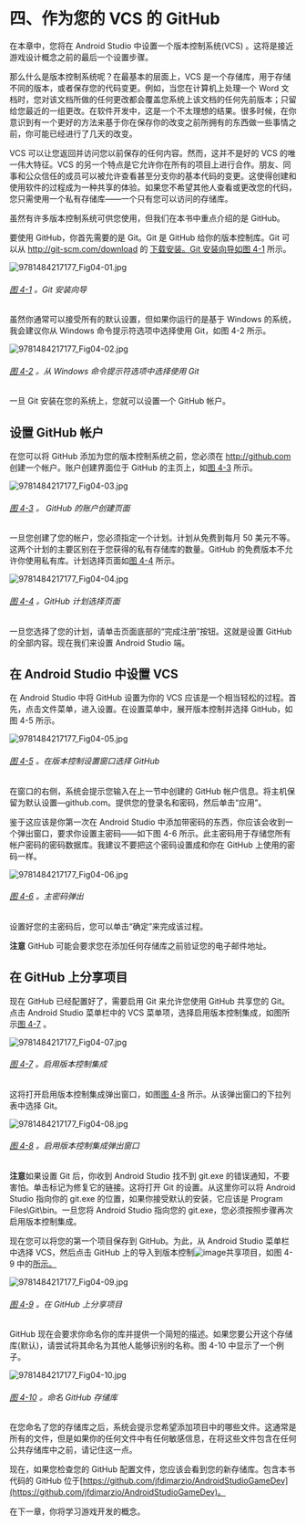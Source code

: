 # 四、作为您的 VCS 的 GitHub

在本章中，您将在 Android Studio 中设置一个版本控制系统(VCS) 。这将是接近游戏设计概念之前的最后一个设置步骤。

那么什么是版本控制系统呢？在最基本的层面上，VCS 是一个存储库，用于存储不同的版本，或者保存您的代码变更。例如，当您在计算机上处理一个 Word 文档时，您对该文档所做的任何更改都会覆盖您系统上该文档的任何先前版本；只留给您最近的一组更改。在软件开发中，这是一个不太理想的结果。很多时候，在你意识到有一个更好的方法来基于你在保存你的改变之前所拥有的东西做一些事情之前，你可能已经进行了几天的改变。

VCS 可以让您返回并访问您以前保存的任何内容。然而，这并不是好的 VCS 的唯一伟大特征。VCS 的另一个特点是它允许你在所有的项目上进行合作。朋友、同事和公众信任的成员可以被允许查看甚至分支你的基本代码的变更。这使得创建和使用软件的过程成为一种共享的体验。如果您不希望其他人查看或更改您的代码，您只需使用一个私有存储库——一个只有您可以访问的存储库。

虽然有许多版本控制系统可供您使用，但我们在本书中重点介绍的是 GitHub。

要使用 GitHub，你首先需要的是 Git。Git 是 GitHub 给你的版本控制库。Git 可以从 http://git-scm.com/download 的 [下载安装。Git 安装向导如](http://git-scm.com/download)[图 4-1](#Fig1) 所示。

![9781484217177_Fig04-01.jpg](img/9781484217177_Fig04-01.jpg)

###### [图 4-1](#_Fig1) 。Git 安装向导

虽然你通常可以接受所有的默认设置，但如果你运行的是基于 Windows 的系统，我会建议你从 Windows 命令提示符选项中选择使用 Git，如图 4-2 所示。

![9781484217177_Fig04-02.jpg](img/9781484217177_Fig04-02.jpg)

###### [图 4-2](#_Fig2) 。从 Windows 命令提示符选项中选择使用 Git

一旦 Git 安装在您的系统上，您就可以设置一个 GitHub 帐户。

## 设置 GitHub 帐户

在您可以将 GitHub 添加为您的版本控制系统之前，您必须在 http://github.com 创建一个帐户。账户创建界面位于 GitHub 的主页上，如[图 4-3](#Fig3) 所示。

![9781484217177_Fig04-03.jpg](img/9781484217177_Fig04-03.jpg)

###### [图 4-3](#_Fig3) 。 GitHub 的账户创建页面

一旦您创建了您的帐户，您必须指定一个计划。计划从免费到每月 50 美元不等。这两个计划的主要区别在于您获得的私有存储库的数量。GitHub 的免费版本不允许你使用私有库。计划选择页面如[图 4-4](#Fig4) 所示。

![9781484217177_Fig04-04.jpg](img/9781484217177_Fig04-04.jpg)

###### [图 4-4](#_Fig4) 。GitHub 计划选择页面

一旦您选择了您的计划，请单击页面底部的“完成注册”按钮。这就是设置 GitHub 的全部内容。现在我们来设置 Android Studio 端。

## 在 Android Studio 中设置 VCS

在 Android Studio 中将 GitHub 设置为你的 VCS 应该是一个相当轻松的过程。首先，点击文件菜单，进入设置。在设置菜单中，展开版本控制并选择 GitHub，如图 4-5 所示。

![9781484217177_Fig04-05.jpg](img/9781484217177_Fig04-05.jpg)

###### [图 4-5](#_Fig5) 。在版本控制设置窗口选择 GitHub

在窗口的右侧，系统会提示您输入在上一节中创建的 GitHub 帐户信息。将主机保留为默认设置—github.com。提供您的登录名和密码，然后单击“应用”。

鉴于这应该是你第一次在 Android Studio 中添加带密码的东西，你应该会收到一个弹出窗口，要求你设置主密码——如下图 4-6 所示。此主密码用于存储您所有帐户密码的密码数据库。我建议不要把这个密码设置成和你在 GitHub 上使用的密码一样。

![9781484217177_Fig04-06.jpg](img/9781484217177_Fig04-06.jpg)

###### [图 4-6](#_Fig6) 。主密码弹出

设置好您的主密码后，您可以单击“确定”来完成该过程。

**注意** GitHub 可能会要求您在添加任何存储库之前验证您的电子邮件地址。

## 在 GitHub 上分享项目

现在 GitHub 已经配置好了，需要启用 Git 来允许您使用 GitHub 共享您的 Git。点击 Android Studio 菜单栏中的 VCS 菜单项，选择启用版本控制集成，如图所示[图 4-7](#Fig7) 。

![9781484217177_Fig04-07.jpg](img/9781484217177_Fig04-07.jpg)

###### [图 4-7](#_Fig7) 。启用版本控制集成

这将打开启用版本控制集成弹出窗口，如图[图 4-8](#Fig8) 所示。从该弹出窗口的下拉列表中选择 Git。

![9781484217177_Fig04-08.jpg](img/9781484217177_Fig04-08.jpg)

###### [图 4-8](#_Fig8) 。启用版本控制集成弹出窗口

**注意**如果设置 Git 后，你收到 Android Studio 找不到 git.exe 的错误通知，不要害怕。单击标记为修复它的链接。这将打开 Git 的设置。从这里你可以将 Android Studio 指向你的 git.exe 的位置，如果你接受默认的安装，它应该是 Program Files\Git\bin。一旦您将 Android Studio 指向您的 git.exe，您必须按照步骤再次启用版本控制集成。

现在您可以将您的第一个项目保存到 GitHub。为此，从 Android Studio 菜单栏中选择 VCS，然后点击 GitHub 上的导入到版本控制![image](img/arrow.jpg)共享项目，如图 4-9 中的[所示。](#Fig9)

![9781484217177_Fig04-09.jpg](img/9781484217177_Fig04-09.jpg)

###### [图 4-9](#_Fig9) 。在 GitHub 上分享项目

GitHub 现在会要求你命名你的库并提供一个简短的描述。如果您要公开这个存储库(默认)，请尝试将其命名为其他人能够识别的名称。图 4-10 中显示了一个例子。

![9781484217177_Fig04-10.jpg](img/9781484217177_Fig04-10.jpg)

###### [图 4-10](#_Fig10) 。命名 GitHub 存储库

在您命名了您的存储库之后，系统会提示您希望添加项目中的哪些文件。这通常是所有的文件，但是如果你的任何文件中有任何敏感信息，在将这些文件包含在任何公共存储库中之前，请记住这一点。

现在，如果您检查您的 GitHub 配置文件，您应该会看到您的新存储库。包含本书代码的 GitHub 位于[https://github.com/jfdimarzio/AndroidStudioGameDev](https://github.com/jfdimarzio/AndroidStudioGameDev)。

在下一章，你将学习游戏开发的概念。